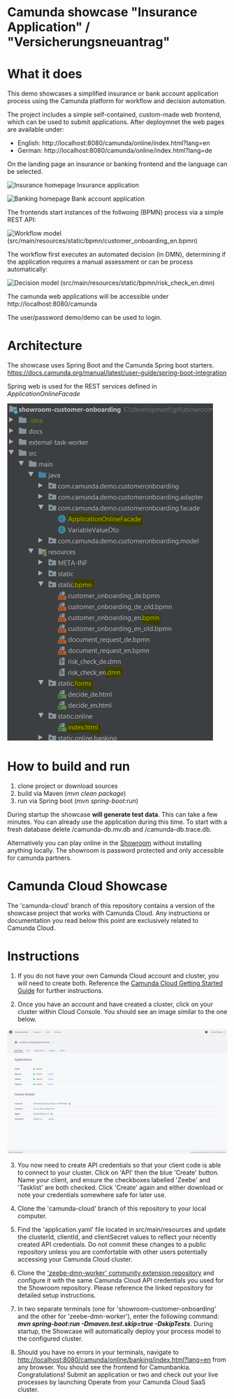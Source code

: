 # Camunda showcase "Insurance Application" / "Versicherungsneuantrag"

# What it does
This demo showcases a simplified insurance or bank account application process using the Camunda platform for workflow and decision automation.

The project includes a simple self-contained, custom-made web frontend, which can be used to submit applications.
After deploymnet the web pages are available under:

* English: http://localhost:8080/camunda/online/index.html?lang=en
* German: http://localhost:8080/camunda/online/index.html?lang=de

On the landing page an insurance or banking frontend and the language can be selected.

![Insurance homepage](docs/application.png)
Insurance application

![Banking homepage](docs/application_banking.png)
Bank account application

The frontends start instances of the follwoing (BPMN) process via a simple REST API:

![Workflow model](docs/workflow.png)
(src/main/resources/static/bpmn/customer_onboarding_en.bpmn)

The workflow first executes an automated decision (in DMN), determining if the application requires a manual assessment or can be process automatically:

![Decision model](docs/decision.png)
(src/main/resources/static/bpmn/risk_check_en.dmn)


The camunda web applications will be accessible under http://localhost:8080/camunda

The user/password demo/demo can be used to login.
 

# Architecture
The showcase uses Spring Boot and the Camunda Spring boot starters. 
https://docs.camunda.org/manual/latest/user-guide/spring-boot-integration

Spring web is used for the REST services defined in *ApplicationOnlineFacade*


![Insurance homepage](docs/projectLayout.png)


# How to build and run
1. clone project or download sources
2. build via Maven (*mvn clean package*)
3. run via Spring boot (*mvn spring-boot:run*) 

During startup the showcase **will generate test data**. This can take a few minutes.
You can already use the application during this time.
To start with a fresh database delete /camunda-db.mv.db and /camunda-db.trace.db.

Alternatively you can play online in the [Showroom](http://showroom.camunda.com/) without installing anything locally. The showroom is password protected and only accessible for camunda partners.

# Camunda Cloud Showcase

The 'camunda-cloud' branch of this repository contains a version of the showcase project that works with Camunda Cloud. Any instructions or documentation you read below this point are exclusively related to Camunda Cloud.
# Instructions

1) If you do not have your own Camunda Cloud account and cluster, you will need to create both. Reference the [Camunda Cloud Getting Started Guide](https://camunda.com/blog/2019/09/getting-started-camunda-cloud/) for further instructions.

2) Once you have an account and have created a cluster, click on your cluster within Cloud Console. You should see an image similar to the one below. 

![Cloud Console](docs/cloud_console_screenshot.png)

3) You now need to create API credentials so that your client code is able to connect to your cluster. Click on 'API' then the blue 'Create' button. Name your client, and ensure the checkboxes labelled 'Zeebe' and 'Tasklist' are both checked. Click 'Create' again and either download or note your credentials somewhere safe for later use.

4) Clone the 'camunda-cloud' branch of this repository to your local computer.

5) Find the 'application.yaml' file located in src/main/resources and update the clusterId, clientId, and clientSecret values to reflect your recently created API credentials. Do not commit these changes to a public repository unless you are comfortable with other users potentially accessing your Camunda Cloud cluster.

6) Clone the ['zeebe-dmn-worker' community extension repository](https://github.com/camunda-community-hub/zeebe-dmn-worker) and configure it with the same Camunda Cloud API credentials you used for the Showroom repository. Please reference the linked repository for detailed setup instructions.

7) In two separate terminals (one for 'showroom-customer-onboarding' and the other for 'zeebe-dmn-worker'), enter the following command: ***mvn spring-boot:run  -Dmaven.test.skip=true -DskipTests***. During startup, the Showcase will automatically deploy your process model to the configured cluster. 

8) Should you have no errors in your terminals, navigate to [http://localhost:8080/camunda/online/banking/index.html?lang=en](http://localhost:8080/camunda/online/banking/index.html?lang=en) from any browser. You should see the frontend for Camunbankia. Congratulations! Submit an application or two and check out your live processes by launching Operate from your Camunda Cloud SaaS cluster.













